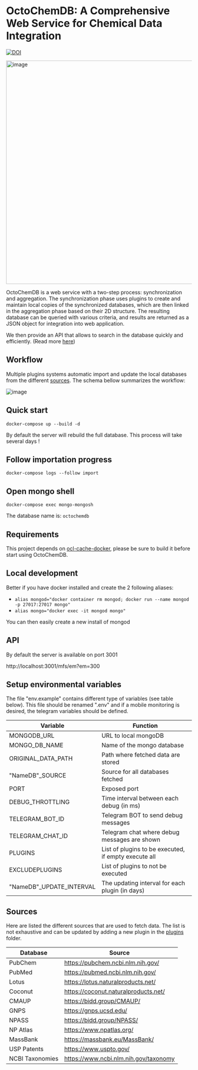 # OctoChemDB: A Comprehensive Web Service for Chemical Data Integration

[![DOI](https://www.zenodo.org/badge/134719303.svg)](https://www.zenodo.org/badge/latestdoi/134719303)

<img width="606" alt="image" src="https://user-images.githubusercontent.com/92425679/224554633-4c6e19fe-ed4f-4a16-8222-a540e55d10f8.png">

OctoChemDB is a web service with a two-step process: synchronization and aggregation. The synchronization phase uses plugins to create and maintain local copies of the synchronized databases, which are then linked in the aggregation phase based on their 2D structure. The resulting database can be queried with various criteria, and results are returned as a JSON object for integration into web application.

We then provide an API that allows to search in the database quickly and efficiently. (Read more [here](#api))

## Workflow

Multiple plugins systems automatic import and update the local databases from the different [sources](../README.md#sources). The schema bellow summarizes the workflow:

![image](https://user-images.githubusercontent.com/92425679/205658491-6ba8a473-0c7e-461a-b409-f07180f9a471.png)

## Quick start

```
docker-compose up --build -d
```

By default the server will rebuild the full database. This process will take several days !

## Follow importation progress

```
docker-compose logs --follow import
```

## Open mongo shell

```
docker-compose exec mongo-mongosh
```

The database name is: `octochemdb`

## Requirements

This project depends on [ocl-cache-docker](https://github.com/cheminfo/ocl-cache-docker), please be sure to build it before start using OctoChemDB.

## Local development

Better if you have docker installed and create the 2 following aliases:

- `alias mongod="docker container rm mongod; docker run --name mongod -p 27017:27017 mongo"`
- `alias mongo="docker exec -it mongod mongo"`

You can then easily create a new install of mongod

## API

By default the server is available on port 3001

http://localhost:3001/mfs/em?em=300

## Setup environmental variables

The file "env.example" contains different type of variables (see table below). This file should be renamed ".env" and if a mobile monitoring is desired, the telegram variables should be defined.

<!-- TABLE_GENERATE_START -->

| Variable                  | Function                                             |
| ------------------------- | ---------------------------------------------------- |
| MONGODB_URL               | URL to local mongoDB                                 |
| MONGO_DB_NAME             | Name of the mongo database                           |
| ORIGINAL_DATA_PATH        | Path where fetched data are stored                   |
| "NameDB"\_SOURCE          | Source for all databases fetched                     |
| PORT                      | Exposed port                                         |
| DEBUG_THROTTLING          | Time interval between each debug (in ms)             |
| TELEGRAM_BOT_ID           | Telegram BOT to send debug messages                  |
| TELEGRAM_CHAT_ID          | Telegram chat where debug messages are shown         |
| PLUGINS                   | List of plugins to be executed, if empty execute all |
| EXCLUDEPLUGINS            | List of plugins to not be executed                   |
| "NameDB"\_UPDATE_INTERVAL | The updating interval for each plugin (in days)      |

<!-- TABLE_GENERATE_END -->

## Sources

Here are listed the different sources that are used to fetch data. The list is not exhaustive and can be updated by adding a new plugin in the [plugins](./docker/src/plugins/) folder.

<!-- TABLE_GENERATE_START -->

| Database        | Source                                |
| --------------- | ------------------------------------- |
| PubChem         | https://pubchem.ncbi.nlm.nih.gov/     |
| PubMed          | https://pubmed.ncbi.nlm.nih.gov/      |
| Lotus           | https://lotus.naturalproducts.net/    |
| Coconut         | https://coconut.naturalproducts.net/  |
| CMAUP           | https://bidd.group/CMAUP/             |
| GNPS            | https://gnps.ucsd.edu/                |
| NPASS           | https://bidd.group/NPASS/             |
| NP Atlas        | https://www.npatlas.org/              |
| MassBank        | https://massbank.eu/MassBank/         |
| USP Patents     | https://www.uspto.gov/                |
| NCBI Taxonomies | https://www.ncbi.nlm.nih.gov/taxonomy |

<!-- TABLE_GENERATE_END -->

